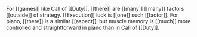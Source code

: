 For [[games]] like Call of [[Duty]], [[there]] are [[many]] [[many]] factors [[outside]] of strategy. [[Execution]] luck is [[one]] such [[factor]]. For piano, [[there]] is a similar [[aspect]], but muscle memory is [[much]] more controlled and straightforward in piano than in Call of [[Duty]]. 